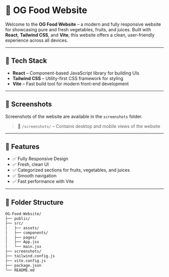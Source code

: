 # 🥦 OG Food Website

Welcome to the **OG Food Website** – a modern and fully responsive website for showcasing pure and fresh vegetables, fruits, and juices. Built with **React**, **Tailwind CSS**, and **Vite**, this website offers a clean, user-friendly experience across all devices.

---

## 🚀 Tech Stack

- **React** – Component-based JavaScript library for building UIs
- **Tailwind CSS** – Utility-first CSS framework for styling
- **Vite** – Fast build tool for modern front-end development

---

## 📸 Screenshots

Screenshots of the website are available in the `screenshots` folder.

> 📁 `/screenshots/` – Contains desktop and mobile views of the website

---

## 🎯 Features

- ✅ Fully Responsive Design
- ✅ Fresh, clean UI
- ✅ Categorized sections for fruits, vegetables, and juices
- ✅ Smooth navigation
- ✅ Fast performance with Vite

---

## 📂 Folder Structure

```bash
OG-Food-Website/
├── public/
├── src/
│   ├── assets/
│   ├── components/
│   ├── pages/
│   ├── App.jsx
│   └── main.jsx
├── screenshots/
├── tailwind.config.js
├── vite.config.js
├── package.json
└── README.md

